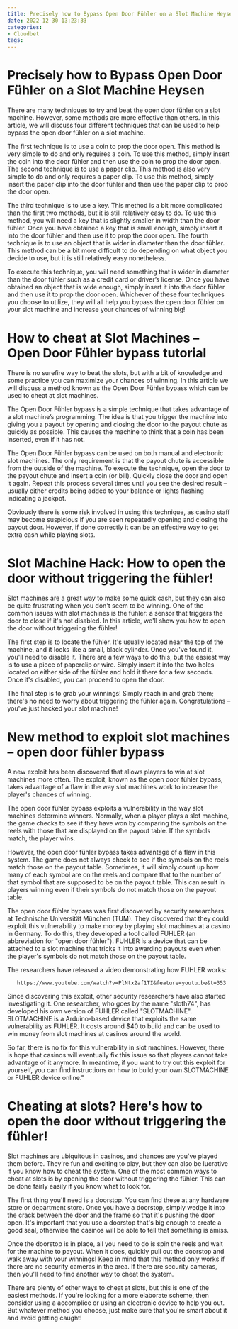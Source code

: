 ```yaml
---
title: Precisely how to Bypass Open Door Fühler on a Slot Machine Heysen 
date: 2022-12-30 13:23:33
categories:
- Cloudbet
tags:
---
```



#  Precisely how to Bypass Open Door Fühler on a Slot Machine Heysen 

There are many techniques to try and beat the open door fühler on a slot machine. However, some methods are more effective than others. In this article, we will discuss four different techniques that can be used to help bypass the open door fühler on a slot machine.

The first technique is to use a coin to prop the door open. This method is very simple to do and only requires a coin. To use this method, simply insert the coin into the door fühler and then use the coin to prop the door open. The second technique is to use a paper clip. This method is also very simple to do and only requires a paper clip. To use this method, simply insert the paper clip into the door fühler and then use the paper clip to prop the door open.

The third technique is to use a key. This method is a bit more complicated than the first two methods, but it is still relatively easy to do. To use this method, you will need a key that is slightly smaller in width than the door fühler. Once you have obtained a key that is small enough, simply insert it into the door fühler and then use it to prop the door open. The fourth technique is to use an object that is wider in diameter than the door fühler. This method can be a bit more difficult to do depending on what object you decide to use, but it is still relatively easy nonetheless.

To execute this technique, you will need something that is wider in diameter than the door fühler such as a credit card or driver’s license. Once you have obtained an object that is wide enough, simply insert it into the door fühler and then use it to prop the door open. Whichever of these four techniques you choose to utilize, they will all help you bypass the open door fühler on your slot machine and increase your chances of winning big!

#  How to cheat at Slot Machines – Open Door Fühler bypass tutorial 

There is no surefire way to beat the slots, but with a bit of knowledge and some practice you can maximize your chances of winning. In this article we will discuss a method known as the Open Door Fühler bypass which can be used to cheat at slot machines.

The Open Door Fühler bypass is a simple technique that takes advantage of a slot machine’s programming. The idea is that you trigger the machine into giving you a payout by opening and closing the door to the payout chute as quickly as possible. This causes the machine to think that a coin has been inserted, even if it has not.

The Open Door Fühler bypass can be used on both manual and electronic slot machines. The only requirement is that the payout chute is accessible from the outside of the machine. To execute the technique, open the door to the payout chute and insert a coin (or bill). Quickly close the door and open it again. Repeat this process several times until you see the desired result – usually either credits being added to your balance or lights flashing indicating a jackpot.

Obviously there is some risk involved in using this technique, as casino staff may become suspicious if you are seen repeatedly opening and closing the payout door. However, if done correctly it can be an effective way to get extra cash while playing slots.

#  Slot Machine Hack: How to open the door without triggering the fühler! 

Slot machines are a great way to make some quick cash, but they can also be quite frustrating when you don't seem to be winning. One of the common issues with slot machines is the fühler: a sensor that triggers the door to close if it's not disabled. In this article, we'll show you how to open the door without triggering the fühler!

The first step is to locate the fühler. It's usually located near the top of the machine, and it looks like a small, black cylinder. Once you've found it, you'll need to disable it. There are a few ways to do this, but the easiest way is to use a piece of paperclip or wire. Simply insert it into the two holes located on either side of the fühler and hold it there for a few seconds. Once it's disabled, you can proceed to open the door.

The final step is to grab your winnings! Simply reach in and grab them; there's no need to worry about triggering the fühler again. Congratulations – you've just hacked your slot machine!

#  New method to exploit slot machines – open door fühler bypass 

A new exploit has been discovered that allows players to win at slot machines more often. The exploit, known as the open door fühler bypass, takes advantage of a flaw in the way slot machines work to increase the player's chances of winning.

The open door fühler bypass exploits a vulnerability in the way slot machines determine winners. Normally, when a player plays a slot machine, the game checks to see if they have won by comparing the symbols on the reels with those that are displayed on the payout table. If the symbols match, the player wins.

However, the open door fühler bypass takes advantage of a flaw in this system. The game does not always check to see if the symbols on the reels match those on the payout table. Sometimes, it will simply count up how many of each symbol are on the reels and compare that to the number of that symbol that are supposed to be on the payout table. This can result in players winning even if their symbols do not match those on the payout table.

The open door fühler bypass was first discovered by security researchers at Technische Universität München (TUM). They discovered that they could exploit this vulnerability to make money by playing slot machines at a casino in Germany. To do this, they developed a tool called FUHLER (an abbreviation for "open door fühler"). FUHLER is a device that can be attached to a slot machine that tricks it into awarding payouts even when the player's symbols do not match those on the payout table.

The researchers have released a video demonstrating how FUHLER works:

       https://www.youtube.com/watch?v=PlNtx2af1TI&feature=youtu.be&t=353

Since discovering this exploit, other security researchers have also started investigating it. One researcher, who goes by the name "sloth74", has developed his own version of FUHLER called "SLOTMACHINE". SLOTMACHINE is a Arduino-based device that exploits the same vulnerability as FUHLER. It costs around $40 to build and can be used to win money from slot machines at casinos around the world.

So far, there is no fix for this vulnerability in slot machines. However, there is hope that casinos will eventually fix this issue so that players cannot take advantage of it anymore. In meantime, if you want to try out this exploit for yourself, you can find instructions on how to build your own SLOTMACHINE or FUHLER device online."

#  Cheating at slots? Here's how to open the door without triggering the fühler!

Slot machines are ubiquitous in casinos, and chances are you've played them before. They're fun and exciting to play, but they can also be lucrative if you know how to cheat the system. One of the most common ways to cheat at slots is by opening the door without triggering the fühler. This can be done fairly easily if you know what to look for.

The first thing you'll need is a doorstop. You can find these at any hardware store or department store. Once you have a doorstop, simply wedge it into the crack between the door and the frame so that it's pushing the door open. It's important that you use a doorstop that's big enough to create a good seal, otherwise the casinos will be able to tell that something is amiss.

Once the doorstop is in place, all you need to do is spin the reels and wait for the machine to payout. When it does, quickly pull out the doorstop and walk away with your winnings! Keep in mind that this method only works if there are no security cameras in the area. If there are security cameras, then you'll need to find another way to cheat the system.

There are plenty of other ways to cheat at slots, but this is one of the easiest methods. If you're looking for a more elaborate scheme, then consider using a accomplice or using an electronic device to help you out. But whatever method you choose, just make sure that you're smart about it and avoid getting caught!